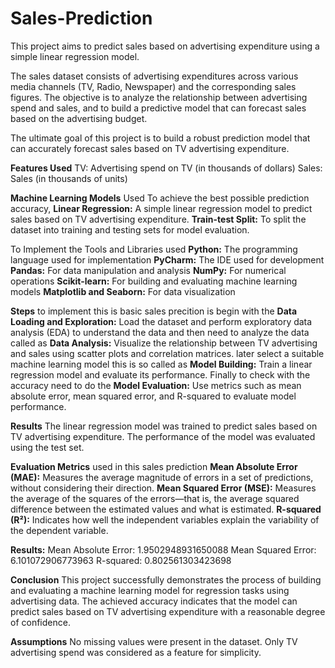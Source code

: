 # Sales-Prediction
This project aims to predict sales based on advertising expenditure using a simple linear regression model.

The sales dataset consists of advertising expenditures across various media channels (TV, Radio, Newspaper) and the corresponding sales figures. The objective is to analyze the relationship between advertising spend and sales, and to build a predictive model that can forecast sales based on the advertising budget.

The ultimate goal of this project is to build a robust prediction model that can accurately forecast sales based on TV advertising expenditure.

**Features Used**
  TV: Advertising spend on TV (in thousands of dollars)
  Sales: Sales (in thousands of units)
  
**Machine Learning Models** Used To achieve the best possible prediction accuracy, 
  **Linear Regression:** A simple linear regression model to predict sales based on TV advertising expenditure.
  **Train-test Split:** To split the dataset into training and testing sets for model evaluation.
  
To Implement the Tools and Libraries used 
  **Python:** The programming language used for implementation
  **PyCharm:** The IDE used for development
  **Pandas:** For data manipulation and analysis
  **NumPy:** For numerical operations
  **Scikit-learn:** For building and evaluating machine learning models
  **Matplotlib and Seaborn:** For data visualization
  
**Steps** to implement this is basic sales precition is begin with the **Data Loading and Exploration:** Load the dataset and perform exploratory data analysis (EDA) to understand the data and then need to analyze the data called as 
**Data Analysis:** Visualize the relationship between TV advertising and sales using scatter plots and correlation matrices. later select a suitable machine learning model this is so called as 
**Model Building:** Train a linear regression model and evaluate its performance. Finally to check with the accuracy need to do the 
**Model Evaluation:** Use metrics such as mean absolute error, mean squared error, and R-squared to evaluate model performance.


**Results**
  The linear regression model was trained to predict sales based on TV advertising expenditure.
  The performance of the model was evaluated using the test set.
  
**Evaluation Metrics** used in this sales prediction 
  **Mean Absolute Error (MAE):** Measures the average magnitude of errors in a set of predictions, without considering their direction.
  **Mean Squared Error (MSE):** Measures the average of the squares of the errors—that is, the average squared difference between the estimated values and what is estimated.
  **R-squared (R²):** Indicates how well the independent variables explain the variability of the dependent variable.

  
**Results:**
  Mean Absolute Error: 1.9502948931650088
  Mean Squared Error: 6.101072906773963
  R-squared: 0.802561303423698
  
**Conclusion**
  This project successfully demonstrates the process of building and evaluating a machine learning model for regression tasks using advertising data. The achieved accuracy indicates that the model can predict sales based on TV advertising expenditure with a reasonable degree of confidence.

**Assumptions**
No missing values were present in the dataset.
Only TV advertising spend was considered as a feature for simplicity.
